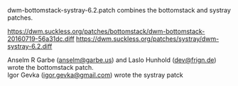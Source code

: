dwm-bottomstack-systray-6.2.patch combines the bottomstack and systray patches.

https://dwm.suckless.org/patches/bottomstack/dwm-bottomstack-20160719-56a31dc.diff
https://dwm.suckless.org/patches/systray/dwm-systray-6.2.diff

Anselm R Garbe (anselm@garbe.us) and Laslo Hunhold (dev@frign.de) wrote the bottomstack patch.  
Igor Gevka (igor.gevka@gmail.com) wrote the systray patck
